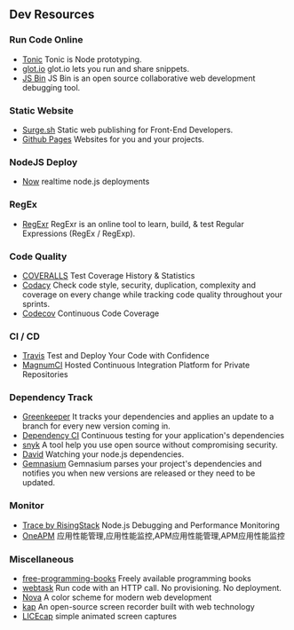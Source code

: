 ## Dev Resources

### Run Code Online
- [Tonic](https://tonicdev.com/) Tonic is Node prototyping.
- [glot.io](https://glot.io/) glot.io lets you run and share snippets.
- [JS Bin](http://jsbin.com/) JS Bin is an open source collaborative web development debugging tool.

### Static Website
- [Surge.sh](https://surge.sh/) Static web publishing for Front-End Developers.
- [Github Pages](https://pages.github.com) Websites for you and your projects.

### NodeJS Deploy
- [Now](https://zeit.co/now) realtime node.js deployments

### RegEx
- [RegExr](http://www.regexr.com/) RegExr is an online tool to learn, build, & test Regular Expressions (RegEx / RegExp).

### Code Quality
- [COVERALLS](https://coveralls.io/) Test Coverage History & Statistics
- [Codacy](https://www.codacy.com/) Check code style, security, duplication, complexity and coverage on every change while tracking code quality throughout your sprints.
- [Codecov](https://codecov.io/) Continuous Code Coverage

### CI / CD
- [Travis](https://travis-ci.org/) Test and Deploy Your Code with Confidence
- [MagnumCI](https://magnum-ci.com/) Hosted Continuous Integration Platform for Private Repositories

### Dependency Track
- [Greenkeeper](https://greenkeeper.io/) It tracks your dependencies and applies an update to a branch for every new version coming in.
- [Dependency CI](https://dependencyci.com/) Continuous testing for your application's dependencies
- [snyk](https://snyk.io/) A tool help you use open source without compromising security.
- [David](https://david-dm.org/) Watching your node.js dependencies.
- [Gemnasium](https://gemnasium.com/) Gemnasium parses your project's dependencies and notifies you when new versions are released or they need to be updated.

### Monitor
- [Trace by RisingStack](https://trace.risingstack.com/) Node.js Debugging and Performance Monitoring
- [OneAPM](http://www.oneapm.com/index.html) 应用性能管理,应用性能监控,APM应用性能管理,APM应用性能监控

### Miscellaneous
- [free-programming-books](https://github.com/vhf/free-programming-books) Freely available programming books
- [webtask](https://webtask.io/) Run code with an HTTP call. No provisioning. No deployment.
- [Nova](http://www.trevordmiller.com/nova/) A color scheme for modern web development
- [kap](https://getkap.co/) An open-source screen recorder built with web technology
- [LICEcap](http://www.cockos.com/licecap/) simple animated screen captures
